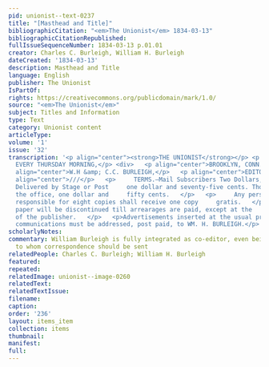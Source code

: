 ```yaml
---
pid: unionist--text-0237
title: "[Masthead and Title]"
bibliographicCitation: "<em>The Unionist</em> 1834-03-13"
bibliographicCitationRepublished: 
fullIssueSequenceNumber: 1834-03-13 p.01.01
creator: Charles C. Burleigh, William H. Burleigh
dateCreated: '1834-03-13'
description: Masthead and Title
language: English
publisher: The Unionist
IsPartOf: 
rights: https://creativecommons.org/publicdomain/mark/1.0/
source: "<em>The Unionist</em>"
subject: Titles and Information
type: Text
category: Unionist content
articleType: 
volume: '1'
issue: '32'
transcription: '<p align="center"><strong>THE UNIONIST</strong></p> <p align="center">PUBLISHED
  EVERY THURSDAY MORNING,</p> <div>   <p align="center">BROOKLYN, CONN.</p>   <p align="center">///</p>   <p
  align="center">W.H &amp; C.C. BURLEIGH,</p>   <p align="center">EDITORS.</p>   <p
  align="center">///</p>   <p>     TERMS.—Mail Subscribers Two Dollars, in advance.
  Delivered by Stage or Post     one dollar and seventy-five cents. Those taken at
  the office, one dollar and     fifty cents.   </p>   <p>     Any person becoming
  responsible for eight copies shall receive one copy     gratis.   </p>   <p>     No
  paper will be discontinued till arrearages are paid, except at the     discretion
  of the publisher.   </p>   <p>Advertisements inserted at the usual prices.</p>   <p>All
  communications must be addressed, post paid, to WM. H. BURLEIGH.</p> </div> <p></p> '
scholarlyNotes: 
commentary: William Burleigh is fully integrated as co-editor, even being the person
  to whom correspondence should be sent
relatedPeople: Charles C. Burleigh; William H. Burleigh
featured: 
repeated: 
relatedImage: unionist--image-0260
relatedText: 
relatedTextIssue: 
filename: 
caption: 
order: '236'
layout: items_item
collection: items
thumbnail: 
manifest: 
full: 
---
```

